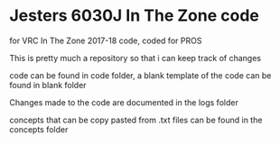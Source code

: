# Jesters 6030J In The Zone code
for VRC In The Zone 2017-18 code, coded for PROS

This is pretty much a repository so that i can keep track of changes

code can be found in code folder, a blank template of the code can be found in blank folder

Changes made to the code are documented in the logs folder

concepts that can be copy pasted from .txt files can be found in the concepts folder
